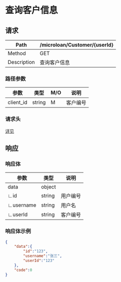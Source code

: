 # 查询客户信息

## 请求

| Path        | /microloan/Customer/{userId} |
| ----------- | ---------------------------- |
| Method      | GET                          |
| Description | 查询客户信息                 |

### 路径参数

| 参数      | 类型   | M/O  | 说明     |
| --------- | ------ | ---- | -------- |
| client_id | string | M    | 客户编号 |

### 请求头

[详见](../../header.md)

## 响应

### 响应体

| 参数      | 类型   | 说明     |
| --------- | ------ | -------- |
| data      | object |          |
| ∟id       | string | 用户编号 |
| ∟username | string | 用户名   |
| ∟userId   | string | 客户编号 |

### 响应体示例

```json
{
    "data":{
        "id":"123",
        "username":"张三",
        "userId":"123"
    },
    "code":0
}
```
